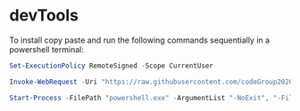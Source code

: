 # devTools

To install copy paste and run the following commands sequentially in a powershell terminal:
```powershell
Set-ExecutionPolicy RemoteSigned -Scope CurrentUser
```

```powershell
Invoke-WebRequest -Uri "https://raw.githubusercontent.com/codeGroup2020/devTools/main/installers/powershellInstaller.ps1" -OutFile "$env:USERPROFILE\Downloads\powershellInstaller.ps1"
```

```powershell
Start-Process -FilePath "powershell.exe" -ArgumentList "-NoExit", "-File `"$env:USERPROFILE\Downloads\powershellInstaller.ps1`"" -Verb RunAs
```
